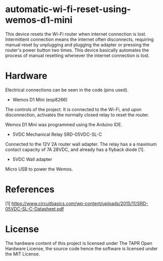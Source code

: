 # automatic-wi-fi-reset-using-wemos-d1-mini
This device resets the Wi-Fi router when internet connection is lost. Intermittent connection means the internet often disconnects, requiring manual reset by unplugging and plugging the adapter or pressing the router's power button two times. This device basically automates the process of manual resetting whenever the internet connection is lost. 

# Hardware

Electrical connections can be seen in the code (pins used).
* Wemos D1 Mini (esp8266)

The controls of the project. It is connected to the Wi-Fi, and upon disconnection, activates the normally closed relay to reset the router.

Wemos D1 Mini was programmed using the Arduino IDE.

* 5VDC Mechanical Relay SRD-05VDC-SL-C

Connected to the 12V 2A router wall adapter. The relay has a a maximum contact capacity of 7A 28VDC, and already has a flyback diode [1].
* 5VDC Wall adapter

Micro USB to power the Wemos.

# References
[1] https://www.circuitbasics.com/wp-content/uploads/2015/11/SRD-05VDC-SL-C-Datasheet.pdf

# License
The hardware content of this project is licensed under The TAPR Open Hardware License, the source code hence the software is licensed under the MIT License.
